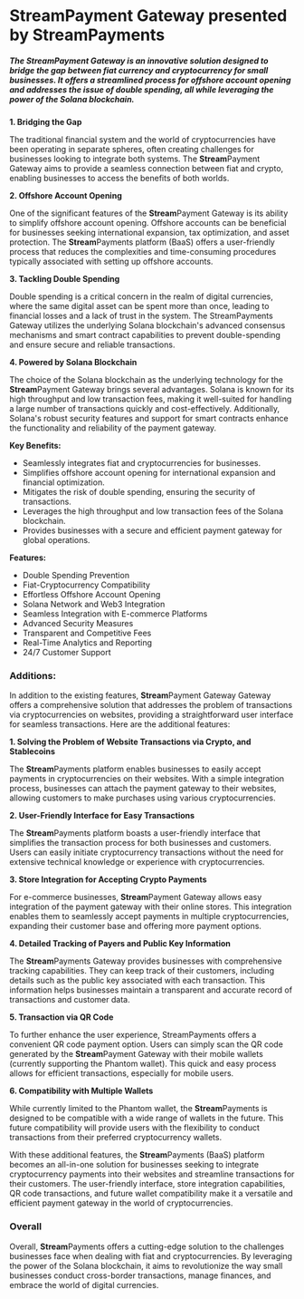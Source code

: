 # **Stream**Payment Gateway presented by StreamPayments

##### The **Stream**Payment Gateway is an innovative solution designed to bridge the gap between fiat currency and cryptocurrency for small businesses. It offers a streamlined process for offshore account opening and addresses the issue of double spending, all while leveraging the power of the Solana blockchain.


**1. Bridging the Gap**

The traditional financial system and the world of cryptocurrencies have been operating in separate spheres, often creating challenges for businesses looking to integrate both systems. The **Stream**Payment Gateway aims to provide a seamless connection between fiat and crypto, enabling businesses to access the benefits of both worlds.

**2. Offshore Account Opening**

One of the significant features of the **Stream**Payment Gateway is its ability to simplify offshore account opening. Offshore accounts can be beneficial for businesses seeking international expansion, tax optimization, and asset protection. The **Stream**Payments platform (BaaS) offers a user-friendly process that reduces the complexities and time-consuming procedures typically associated with setting up offshore accounts.

**3. Tackling Double Spending**

Double spending is a critical concern in the realm of digital currencies, where the same digital asset can be spent more than once, leading to financial losses and a lack of trust in the system. The StreamPayments Gateway utilizes the underlying Solana blockchain's advanced consensus mechanisms and smart contract capabilities to prevent double-spending and ensure secure and reliable transactions.

**4. Powered by Solana Blockchain**

The choice of the Solana blockchain as the underlying technology for the **Stream**Payment Gateway brings several advantages. Solana is known for its high throughput and low transaction fees, making it well-suited for handling a large number of transactions quickly and cost-effectively. Additionally, Solana's robust security features and support for smart contracts enhance the functionality and reliability of the payment gateway.

**Key Benefits:**

- Seamlessly integrates fiat and cryptocurrencies for businesses.
- Simplifies offshore account opening for international expansion and financial optimization.
- Mitigates the risk of double spending, ensuring the security of transactions.
- Leverages the high throughput and low transaction fees of the Solana blockchain.
- Provides businesses with a secure and efficient payment gateway for global operations.

  
**Features:**

- Double Spending Prevention
- Fiat-Cryptocurrency Compatibility
- Effortless Offshore Account Opening
- Solana Network and Web3 Integration
- Seamless Integration with E-commerce Platforms
- Advanced Security Measures
- Transparent and Competitive Fees
- Real-Time Analytics and Reporting
- 24/7 Customer Support
  

### Additions:

In addition to the existing features, **Stream**Payment Gateway Gateway offers a comprehensive solution that addresses the problem of transactions via cryptocurrencies on websites, providing a straightforward user interface for seamless transactions. Here are the additional features:

**1. Solving the Problem of Website Transactions via Crypto, and Stablecoins**

The **Stream**Payments platform enables businesses to easily accept payments in cryptocurrencies on their websites. With a simple integration process, businesses can attach the payment gateway to their websites, allowing customers to make purchases using various cryptocurrencies.

**2. User-Friendly Interface for Easy Transactions**

The **Stream**Payments platform boasts a user-friendly interface that simplifies the transaction process for both businesses and customers. Users can easily initiate cryptocurrency transactions without the need for extensive technical knowledge or experience with cryptocurrencies.

**3. Store Integration for Accepting Crypto Payments**

For e-commerce businesses, **Stream**Payment Gateway allows easy integration of the payment gateway with their online stores. This integration enables them to seamlessly accept payments in multiple cryptocurrencies, expanding their customer base and offering more payment options.

**4. Detailed Tracking of Payers and Public Key Information**

The **Stream**Payments Gateway provides businesses with comprehensive tracking capabilities. They can keep track of their customers, including details such as the public key associated with each transaction. This information helps businesses maintain a transparent and accurate record of transactions and customer data.

**5. Transaction via QR Code**

To further enhance the user experience, StreamPayments offers a convenient QR code payment option. Users can simply scan the QR code generated by the **Stream**Payment Gateway with their mobile wallets (currently supporting the Phantom wallet). This quick and easy process allows for efficient transactions, especially for mobile users.

**6. Compatibility with Multiple Wallets**

While currently limited to the Phantom wallet, the **Stream**Payments is designed to be compatible with a wide range of wallets in the future. This future compatibility will provide users with the flexibility to conduct transactions from their preferred cryptocurrency wallets.

With these additional features, the **Stream**Payments (BaaS) platform becomes an all-in-one solution for businesses seeking to integrate cryptocurrency payments into their websites and streamline transactions for their customers. The user-friendly interface, store integration capabilities, QR code transactions, and future wallet compatibility make it a versatile and efficient payment gateway in the world of cryptocurrencies.

### Overall

Overall, **Stream**Payments offers a cutting-edge solution to the challenges businesses face when dealing with fiat and cryptocurrencies. By leveraging the power of the Solana blockchain, it aims to revolutionize the way small businesses conduct cross-border transactions, manage finances, and embrace the world of digital currencies.
